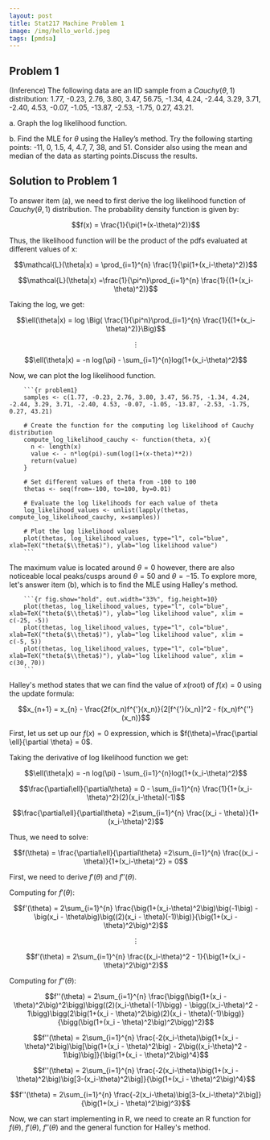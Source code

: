 ```yaml
---
layout: post
title: Stat217 Machine Problem 1
image: /img/hello_world.jpeg
tags: [pmdsa]
---
```


## Problem 1

(Inference) The following data are an IID sample from a $Cauchy (\theta, 1)$ distribution: 1.77, -0.23, 2.76, 3.80, 3.47, 56.75, -1.34, 4.24, -2.44, 3.29, 3.71, -2.40, 4.53, -0.07, -1.05, -13.87, -2.53, -1.75, 0.27, 43.21.

a. Graph the log likelihood function.

b. Find the MLE for $\theta$ using the Halley’s method. Try the following starting points: -11, 0, 1.5, 4, 4.7, 7, 38, and 51. Consider also using the mean and median of the data as starting points.Discuss the results.

## Solution to Problem 1

To answer item (a), we need to first derive the log likelihood function of $Cauchy (\theta, 1)$ distribution. The probability density function is given by:

$$f(x) = \frac{1}{\pi(1+(x-\theta)^2)}$$

Thus, the likelihood function will be the product of the pdfs evaluated at different values of x:

$$\mathcal{L}(\theta|x) = \prod_{i=1}^{n} \frac{1}{\pi(1+(x_i-\theta)^2)}$$

$$\mathcal{L}(\theta|x) =\frac{1}{\pi^n}\prod_{i=1}^{n} \frac{1}{(1+(x_i-\theta)^2)}$$

Taking the log, we get:

$$\ell(\theta|x) = log \Big( \frac{1}{\pi^n}\prod_{i=1}^{n} \frac{1}{(1+(x_i-\theta)^2)}\Big)$$

$$\vdots$$

$$\ell(\theta|x) = -n log(\pi) - \sum_{i=1}^{n}log(1+(x_i-\theta)^2)$$

Now, we can plot the log likelihood function.

        ```{r problem1}
        samples <- c(1.77, -0.23, 2.76, 3.80, 3.47, 56.75, -1.34, 4.24, -2.44, 3.29, 3.71, -2.40, 4.53, -0.07, -1.05, -13.87, -2.53, -1.75, 0.27, 43.21)

        # Create the function for the computing log likelihood of Cauchy distribution
        compute_log_likelihood_cauchy <- function(theta, x){
          n <- length(x)
          value <- - n*log(pi)-sum(log(1+(x-theta)**2)) 
          return(value)
        }

        # Set different values of theta from -100 to 100
        thetas <- seq(from=-100, to=100, by=0.01)

        # Evaluate the log likelihoods for each value of theta
        log_likelihood_values <- unlist(lapply(thetas, compute_log_likelihood_cauchy, x=samples))

        # Plot the log likelihood values
        plot(thetas, log_likelihood_values, type="l", col="blue", xlab=TeX("theta($\\theta$)"), ylab="log likelihood value")
        ```


The maximum value is located around $\theta=0$ however, there are also noticeable local peaks/cusps around $\theta=50$ and $\theta=-15$. To explore more, let's answer item (b), which is to find the MLE using Halley's method.

        ```{r fig.show="hold", out.width="33%", fig.height=10}
        plot(thetas, log_likelihood_values, type="l", col="blue", xlab=TeX("theta($\\theta$)"), ylab="log likelihood value", xlim = c(-25, -5))
        plot(thetas, log_likelihood_values, type="l", col="blue", xlab=TeX("theta($\\theta$)"), ylab="log likelihood value", xlim = c(-5, 5))
        plot(thetas, log_likelihood_values, type="l", col="blue", xlab=TeX("theta($\\theta$)"), ylab="log likelihood value", xlim = c(30, 70))
        ```

Halley's method states that we can find the value of $x$(root) of $f(x)=0$ using the update formula: 

$$x_{n+1} = x_{n} - \frac{2f(x_n)f^{'}(x_n)}{2[f^{'}(x_n)]^2 - f(x_n)f^{''}(x_n)}$$

First, let us set up our $f(x) = 0$ expression, which is  $f(\theta)=\frac{\partial \ell}{\partial \theta} = 0$.

Taking the derivative of log likelihood function we get:

$$\ell(\theta|x) = -n log(\pi) - \sum_{i=1}^{n}log(1+(x_i-\theta)^2)$$

$$\frac{\partial\ell}{\partial\theta} = 0 - \sum_{i=1}^{n} \frac{1}{1+(x_i-\theta)^2}(2)(x_i-\theta)(-1)$$

$$\frac{\partial\ell}{\partial\theta} =2\sum_{i=1}^{n} \frac{(x_i - \theta)}{1+(x_i-\theta)^2}$$

Thus, we need to solve:

$$f(\theta) = \frac{\partial\ell}{\partial\theta} =2\sum_{i=1}^{n} \frac{(x_i - \theta)}{1+(x_i-\theta)^2} = 0$$

First, we need to derive $f'(\theta)$ and $f''(\theta)$.

Computing for $f'(\theta)$:

$$f'(\theta) = 2\sum_{i=1}^{n} \frac{\big(1+(x_i-\theta)^2\big)\big(-1\big) - \big(x_i - \theta\big)\big((2)(x_i - \theta)(-1)\big)}{\big(1+(x_i - \theta)^2\big)^2}$$

$$\vdots$$

$$f'(\theta) = 2\sum_{i=1}^{n} \frac{(x_i-\theta)^2 - 1}{\big(1+(x_i - \theta)^2\big)^2}$$

Computing for $f''(\theta)$:

$$f''(\theta) = 2\sum_{i=1}^{n} \frac{\bigg(\big(1+(x_i - \theta)^2\big)^2\bigg)\bigg((2)(x_i-\theta)(-1)\bigg) - \bigg((x_i-\theta)^2 - 1\bigg)\bigg(2\big(1+(x_i - \theta)^2\big)(2)(x_i - \theta)(-1)\bigg)}{\bigg(\big(1+(x_i - \theta)^2\big)^2\bigg)^2}$$

$$f''(\theta) = 2\sum_{i=1}^{n} \frac{-2(x_i-\theta)\big(1+(x_i -\theta)^2\big)\big[\big(1+(x_i - \theta)^2\big) - 2\big((x_i-\theta)^2 - 1\big)\big]}{\big(1+(x_i - \theta)^2\big)^4}$$

$$f''(\theta) = 2\sum_{i=1}^{n} \frac{-2(x_i-\theta)\big(1+(x_i -\theta)^2\big)\big[3-(x_i-\theta)^2\big]}{\big(1+(x_i - \theta)^2\big)^4}$$

$$f''(\theta) = 2\sum_{i=1}^{n} \frac{-2(x_i-\theta)\big[3-(x_i-\theta)^2\big]}{\big(1+(x_i - \theta)^2\big)^3}$$

Now, we can start implementing in R, we need to create an R function for $f(\theta)$, $f'(\theta)$,  $f''(\theta)$ and the general function for Halley's method.